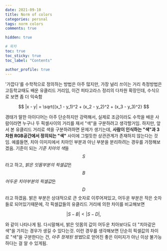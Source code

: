 ```yaml
---
date: 2021-09-10
title: Norm of colors
categories: persnal
tags: norm colors
comments: true

hidden: true

# 목차
toc: true  
toc_sticky: true
toc_label: "Contents"

author_profile: true
---
```


'가깝다'를 수학적으로 정의하는 방법은 아주 많지만, 가장 널리 쓰이는 거리 측정방법은 고등학교때도 배운 유클리드 거리임, 이건 피타고라스 정리의 다차원 확장인데, 수식으로 보면 좀 더 익숙함

$$
|x - y| = \sqrt{(x_1 - y_1)^2 + (x_2 - y_2)^2 + (x_3 - y_3)^2}
$$

경태가 말한 아이디어는 아주 단순하지만 강력해서, 실제로 조금이라도 수학을 배운 사람이라면 누구나 두 픽셀사이의 거리를 재서 "색"을 구분하려고 생각할거임. 하지만, 앞서 본 유클리드 거리로 색을 구분하려하면 문제가 생기는데, **사람이 인식하는 "색"과 3차원 RGB공간에서 정의되는 "색"** 사이에 그럴듯한 상관관계가 존재하지 않는다는 것임. 예를들면, 치아 이미지에서 치아인 부분과 아닌 부분을 분리하려는 경우를 가정해보겠음. 기준이 되는 *기준 치아의 색*을 $$S$$라고 하고, *밝은 잇몸부분의 픽셀값*은 $$B$$  *어두운 치아부분의 픽셀값*은 $$D$$라고 하겠음. 밝은 부분은 상대적으로 큰 숫자로 이루어져있고, 어두운 부분은 작은 숫자들로 되어있기때문에, 각 픽셀값들의 유클리드 거리에 의한 차이를 비교해보면

$$
|S - B| < |S - D|,
$$

와 같이 나타나게 됨. 다시말해서, 밝은 잇몸의 값이 어두운 치아보다도 더 "치아같은 색"을 가지는 경우가 생길 수 있다는것. 이런 경우를 생각해보면 단순히 픽셀값의 차이로 "색"을 구분한다는 건, *아주 정제된 방법*으로 얻어진 좋은 이미지가 아닌 이상 불가능하다는 걸 알 수 있게됨.